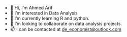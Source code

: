 - 👋 Hi, I’m Ahmed Arif 
- 👀 I’m interested in Data Analysis 
- 🌱 I’m currently learning R and python.
- 💞️ I’m looking to collaborate on data analysis projects.
- 📫 I can be contacted at de_economist@outlook.com 

<!---
lakhvera/lakhvera is a ✨ special ✨ repository because its `README.md` (this file) appears on your GitHub profile.
You can click the Preview link to take a look at your changes.
--->
